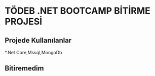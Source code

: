 
# TÖDEB .NET BOOTCAMP BİTİRME PROJESİ
## Projede Kullanılanlar
*.Net Core,Mssql,MongoDb

## Bitiremedim
  
